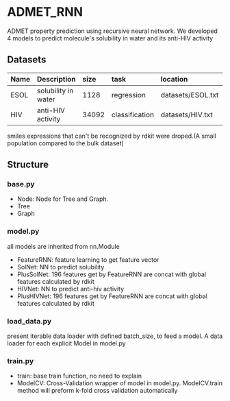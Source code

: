 # ADMET_RNN
ADMET property prediction using recursive neural network.
We developed 4 models to predict molecule's solubility in water and its anti-HIV activity

## Datasets

| Name | Description | size | task | location | source              |
|:-----|:------------|:-----|:-----|:---------|:--------------------|
| ESOL | solubility in water |1128|regression|datasets/ESOL.txt|J. S. Delaney, J. Chem. Inf. Model., 2004, 44, 1000–1005|
| HIV |anti-HIV activity|34092|classification|datasets/HIV.txt|https://wiki.nci.nih.gov/display/NCIDTPdata/AIDS+Antiviral+Screen+Data|

smiles expressions that can't be recognized by rdkit were droped.(A small population compared to the bulk dataset)
## Structure
### base.py
- Node: Node for Tree and Graph.
- Tree
- Graph
### model.py
all models are inherited from nn.Module
- FeatureRNN: feature learning to get feature vector
- SolNet: NN to predict solubility
- PlusSolNet: 196 features get by FeatureRNN are concat with global features calculated by rdkit
- HIVNet: NN to predict anti-hiv activity
- PlusHIVNet: 196 features get by FeatureRNN are concat with global features calculated by rdkit
### load_data.py
present iterable data loader with defined batch_size, to feed a model.
A data loader for each explicit Model in model.py
### train.py
- train: base train function, no need to explain
- ModelCV: Cross-Validation wrapper of model in model.py. ModelCV.train method will preform k-fold
  cross validation automatically
